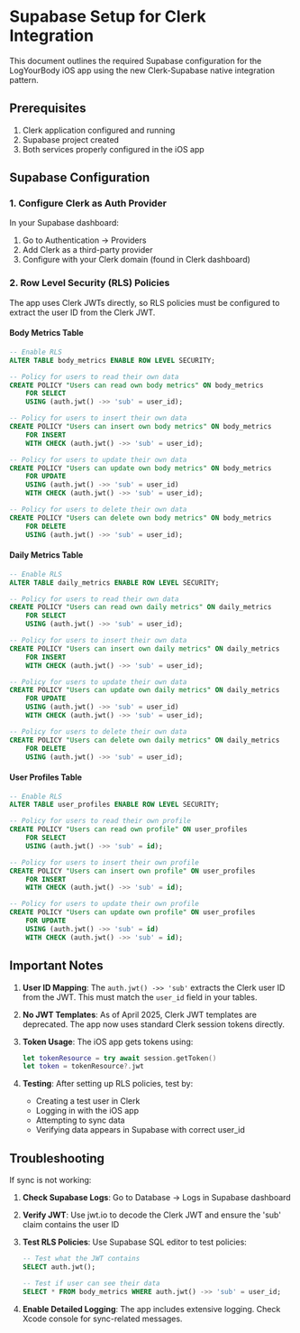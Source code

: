 # Supabase Setup for Clerk Integration

This document outlines the required Supabase configuration for the LogYourBody iOS app using the new Clerk-Supabase native integration pattern.

## Prerequisites

1. Clerk application configured and running
2. Supabase project created
3. Both services properly configured in the iOS app

## Supabase Configuration

### 1. Configure Clerk as Auth Provider

In your Supabase dashboard:
1. Go to Authentication → Providers
2. Add Clerk as a third-party provider
3. Configure with your Clerk domain (found in Clerk dashboard)

### 2. Row Level Security (RLS) Policies

The app uses Clerk JWTs directly, so RLS policies must be configured to extract the user ID from the Clerk JWT.

#### Body Metrics Table
```sql
-- Enable RLS
ALTER TABLE body_metrics ENABLE ROW LEVEL SECURITY;

-- Policy for users to read their own data
CREATE POLICY "Users can read own body metrics" ON body_metrics
    FOR SELECT
    USING (auth.jwt() ->> 'sub' = user_id);

-- Policy for users to insert their own data
CREATE POLICY "Users can insert own body metrics" ON body_metrics
    FOR INSERT
    WITH CHECK (auth.jwt() ->> 'sub' = user_id);

-- Policy for users to update their own data
CREATE POLICY "Users can update own body metrics" ON body_metrics
    FOR UPDATE
    USING (auth.jwt() ->> 'sub' = user_id)
    WITH CHECK (auth.jwt() ->> 'sub' = user_id);

-- Policy for users to delete their own data
CREATE POLICY "Users can delete own body metrics" ON body_metrics
    FOR DELETE
    USING (auth.jwt() ->> 'sub' = user_id);
```

#### Daily Metrics Table
```sql
-- Enable RLS
ALTER TABLE daily_metrics ENABLE ROW LEVEL SECURITY;

-- Policy for users to read their own data
CREATE POLICY "Users can read own daily metrics" ON daily_metrics
    FOR SELECT
    USING (auth.jwt() ->> 'sub' = user_id);

-- Policy for users to insert their own data
CREATE POLICY "Users can insert own daily metrics" ON daily_metrics
    FOR INSERT
    WITH CHECK (auth.jwt() ->> 'sub' = user_id);

-- Policy for users to update their own data
CREATE POLICY "Users can update own daily metrics" ON daily_metrics
    FOR UPDATE
    USING (auth.jwt() ->> 'sub' = user_id)
    WITH CHECK (auth.jwt() ->> 'sub' = user_id);

-- Policy for users to delete their own data
CREATE POLICY "Users can delete own daily metrics" ON daily_metrics
    FOR DELETE
    USING (auth.jwt() ->> 'sub' = user_id);
```

#### User Profiles Table
```sql
-- Enable RLS
ALTER TABLE user_profiles ENABLE ROW LEVEL SECURITY;

-- Policy for users to read their own profile
CREATE POLICY "Users can read own profile" ON user_profiles
    FOR SELECT
    USING (auth.jwt() ->> 'sub' = id);

-- Policy for users to insert their own profile
CREATE POLICY "Users can insert own profile" ON user_profiles
    FOR INSERT
    WITH CHECK (auth.jwt() ->> 'sub' = id);

-- Policy for users to update their own profile
CREATE POLICY "Users can update own profile" ON user_profiles
    FOR UPDATE
    USING (auth.jwt() ->> 'sub' = id)
    WITH CHECK (auth.jwt() ->> 'sub' = id);
```

## Important Notes

1. **User ID Mapping**: The `auth.jwt() ->> 'sub'` extracts the Clerk user ID from the JWT. This must match the `user_id` field in your tables.

2. **No JWT Templates**: As of April 2025, Clerk JWT templates are deprecated. The app now uses standard Clerk session tokens directly.

3. **Token Usage**: The iOS app gets tokens using:
   ```swift
   let tokenResource = try await session.getToken()
   let token = tokenResource?.jwt
   ```

4. **Testing**: After setting up RLS policies, test by:
   - Creating a test user in Clerk
   - Logging in with the iOS app
   - Attempting to sync data
   - Verifying data appears in Supabase with correct user_id

## Troubleshooting

If sync is not working:

1. **Check Supabase Logs**: Go to Database → Logs in Supabase dashboard
2. **Verify JWT**: Use jwt.io to decode the Clerk JWT and ensure the 'sub' claim contains the user ID
3. **Test RLS Policies**: Use Supabase SQL editor to test policies:
   ```sql
   -- Test what the JWT contains
   SELECT auth.jwt();
   
   -- Test if user can see their data
   SELECT * FROM body_metrics WHERE auth.jwt() ->> 'sub' = user_id;
   ```

4. **Enable Detailed Logging**: The app includes extensive logging. Check Xcode console for sync-related messages.